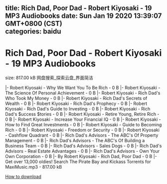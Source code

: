 
title: Rich Dad, Poor Dad - Robert Kiyosaki - 19 MP3 Audiobooks
date: Sun Jan 19 2020 13:39:07 GMT+0800 (CST)    
categories: baidu
---

# Rich Dad, Poor Dad - Robert Kiyosaki - 19 MP3 Audiobooks
size: 817.00 kB
 网盘搜索_探索云盘_界面简洁
 
|- Robert Kiyosaki - Why We Want You To Be Rich - 0 B
|- Robert Kiyosaki - The Science Of Personal Achievement - 0 B
|- Robert Kiyosaki - Rich Dad's Who Took My Money - 0 B
|- Robert Kiyosaki - Rich Dad's Secrets of Wealth - 0 B
|- Robert Kiyosaki - Rich Dad's Prophecy - 0 B
|- Robert Kiyosaki - Rich Dad's Guide to Investing - 0 B
|- Robert Kiyosaki - Rich Dad's $uccess $tories - 0 B
|- Robert Kiyosaki - Retire Young, Retire Rich - 0 B
|- Robert Kiyosaki - Increase Your Financial IQ - 0 B
|- Robert Kiyosaki - How to Find Great Investments - 0 B
|- Robert Kiyosaki - Guide to Becoming Rich - 0 B
|- Robert Kiyosaki - Freedom or Security - 0 B
|- Robert Kiyosaki - Cashflow Quadrant - 0 B
|- Rich Dad's Advisors - The ABC's Of Property Management - 0 B
|- Rich Dad's Advisors - The ABC's Of Building a Business Team - 0 B
|- Rich Dad's Advisors - Sales Dogs - 0 B
|- Rich Dad's Advisors - Real Estate Advantages - 0 B
|- Rich Dad's Advisors - Own Your Own Corporation - 0 B
|- By Robert Kiyosaki - Rich Dad, Poor Dad - 0 B
|- Get over 13,000 oldies! Search The Pirate Bay and Kickass Torrents for MaxiMusic.mp3 - 817.00 kB

[How to download](https://bpcam.bemobtrk.com/go/2ceec3aa-1ca2-46d6-b9ff-aaa5c184517c?jno=1088)